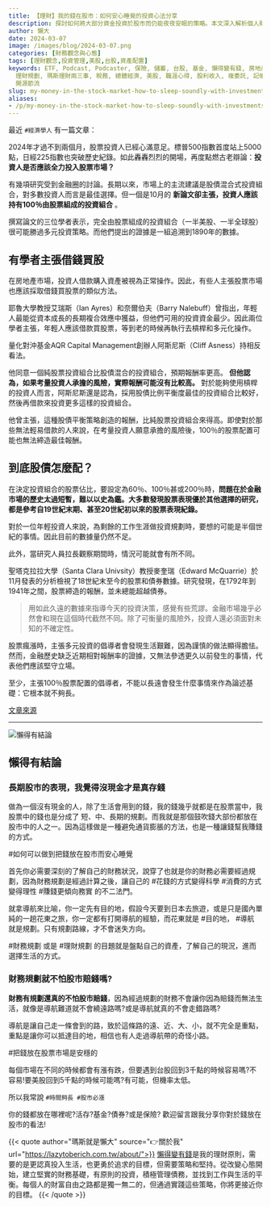 ```yaml
---
title: 【理財】我的錢在股市：如何安心睡覺的投資心法分享
description: 探討如何將大部分資金投資於股市而仍能夜夜安眠的策略。本文深入解析個人財務規劃的重要性，分享如何科學化消費、理性賺錢，並實踐務實的投資方法。從長期投資的角度出發，探討時間對於股市投資的影響，並提供如何透過財務規劃面對股市波動的心態和策略。無論是活存、基金、債券還是保險，本文將引導讀者思考最適合自己的投資方式。
author: 懶大
date: 2024-03-07
image: /images/blog/2024-03-07.png
categories: [財務觀念與心態]
tags: [理財觀念,投資管理,美股,台股,資產配置]
keywords: ETF, Podcast, Podcaster, 保險, 儲蓄, 台股, 基金, 懶得變有錢, 房地產, 投資, 投資理財, 支出, 收入, 理財,
  理財規劃, 瑪斯理財兩三事, 稅務, 總體經濟, 美股, 職涯心得, 股利收入, 複委託, 記帳, 讀書心得, 財務規劃, 財商, 貸款, 資產配置, 退休規劃,
  開源節流
slug: my-money-in-the-stock-market-how-to-sleep-soundly-with-investments
aliases:
- /p/my-money-in-the-stock-market-how-to-sleep-soundly-with-investments/
---
```

最近 `#經濟學人` 有一篇文章：

2024年才過不到兩個月，股票投資人已經心滿意足。標普500指數首度站上5000點，日經225指數也突破歷史紀錄。如此轟轟烈烈的開場，再度點燃古老辯論：**投資人是否應該全力投入股票市場？**

有幾項研究受到金融圈的討論。長期以來，市場上的主流建議是股債混合式投資組合，對多數投資人而言是最佳選擇。但一個是10月的 **新論文卻主張，投資人應該持有100％由股票組成的投資組合** 。

撰寫論文的三位學者表示，完全由股票組成的投資組合（一半美股、一半全球股）很可能勝過多元投資策略。而他們提出的證據是一組追溯到1890年的數據。

## 有學者主張借錢買股

在房地產市場，投資人借款購入資產被視為正常操作。因此，有些人主張股票市場也應該採取借錢買股票的類似方法。

耶魯大學教授艾瑞斯（Ian Ayres）和奈爾伯夫（Barry Nalebuff）曾指出，年輕人最能從資本成長的長期複合效應中獲益，但他們可用的投資資金最少。因此兩位學者主張，年輕人應該借款買股票，等到老的時候再執行去槓桿和多元化操作。

量化對沖基金AQR Capital Management創辦人阿斯尼斯（Cliff Asness）持相反看法。

他同意一個純股票投資組合比股債混合的投資組合，預期報酬率更高。 **但他認為，如果考量投資人承擔的風險，實際報酬可能沒有比較高。** 對於能夠使用槓桿的投資人而言，阿斯尼斯還是認為，採用股債比例平衡度最佳的投資組合比較好，然後再借款來投資更多這樣的投資組合。

他曾主張，這種股債平衡策略創造的報酬，比純股票投資組合來得高。即使對於那些無法輕易借款的人來說，在考量投資人願意承擔的風險後，100％的股票配置可能也無法締造最佳報酬。

## 到底股債怎麼配？

在決定投資組合的股票佔比，要設定為60％、100％甚或200％時，**問題在於金融市場的歷史太過短暫，難以以史為鑑。大多數發現股票表現優於其他選擇的研究，都是參考自19世紀末期、甚至20世紀初以來的股票表現紀錄。**

對於一位年輕投資人來說，為剩餘的工作生涯做投資規劃時，要想的可能是半個世紀的事情。因此目前的數據量仍然不足。

此外，當研究人員拉長觀察期間時，情況可能就會有所不同。

聖塔克拉拉大學（Santa Clara Univsity）教授麥奎瑞（Edward McQuarrie）於11月發表的分析檢視了18世紀末至今的股票和債券數據。研究發現，在1792年到1941年之間，股票締造的報酬，並未總能超越債券。

> 用如此久遠的數據來指導今天的投資決策，感覺有些荒謬。金融市場幾乎必然會和現在這個時代截然不同。除了可衡量的風險外，投資人還必須面對未知的不確定性。
> 

股票瘋漲時，主張多元投資的倡導者會發現生活艱難，因為謹慎的做法顯得膽怯。然而，金融歷史缺乏近期相對報酬率的證據，又無法參透更久以前發生的事情，代表他們應該堅守立場。

至少，主張100％股票配置的倡導者，不能以長遠會發生什麼事情來作為論述基礎：它根本就不夠長。

[文章來源](https://www.cw.com.tw/article/5129450)

---

![懶得有結論](/images/blog/lazytobeconclude.svg)
## 懶得有結論

### 長期股市的表現，我覺得沒現金才是真存錢

做為一個沒有現金的人，除了生活會用到的錢，我的錢幾乎就都是在股票當中，我股票中的錢也是分成了 短、中、長期的規劃。而我就是那個鼓吹錢大部份都放在股市中的人之一。因為這樣做是一種避免通貨膨脹的方法，也是一種讓錢幫我賺錢的方式。

#如何可以做到把錢放在股市而安心睡覺

首先你必需要深刻的了解自己的財務狀況，說穿了也就是你的財務必需要經過規劃，因為財務規劃是經過計算之後，讓自己的 #花錢的方式變得科學 #消費的方式變得理性 #賺錢更傾向務實 的不二法門。

就拿導航來比喻，你一定先有目的地，假設今天要到日本去旅遊，或是只是國內單純的一趟花東之旅，你一定都有打開導航的經驗，而花東就是 #目的地， #導航 就是規劃。只有規劃路線，才不會迷失方向。

#財務規劃 或是 #理財規劃 的目題就是盤點自己的資產，了解自己的現況，進而選擇生活的方式。

### 財務規劃就不怕股市賠錢嗎?

**財務有規劃還真的不怕股市賠錢**，因為經過規劃的財務不會讓你因為賠錢而無法生活，就像是導航難道就不會繞遠路嗎?或是導航就真的不會走錯路嗎?

導航是讓自己走一條會到的路，致於這條路的遠、近、大、小，就不完全是重點，重點是讓你可以抵達目的地，相信也有人走過導航帶的奇怪小路。

#把錢放在股票市場是安穩的

每個市場在不同的時候都會有漲有跌，但要遇到台股回到3千點的時候容易嗎?不容易!要美股回到5千點的時候可能嗎?有可能，但機率太低。

所以我常說 `#時間夠長 #股市必漲`

你的錢都放在哪裡呢?活存?基金?債券?或是保險? 歡迎留言跟我分享你對於錢放在股市的看法!


{{< quote author="瑪斯就是懶大" source="👉關於我" url="https://lazytoberich.com.tw/about/">}}
[懶得變有錢](https://lazytoberich.com.tw/p/%E7%90%86%E8%B2%A1%E8%A6%8F%E5%8A%83%E6%87%B6%E5%BE%97%E8%AE%8A%E6%9C%89%E9%8C%A2%E4%B8%AD%E6%96%87%E7%9A%84%E5%A5%A7%E5%A6%99%E8%88%87%E7%94%9F%E6%B4%BB%E7%9A%84%E9%81%B8%E6%93%87/)是我的理財原則，需要的是更認真投入生活，也更勇於追求的目標，但需要策略和堅持。從改變心態開始，建立堅實的財務基礎，有原則的投資，積極管理債務，並找到工作與生活的平衡。每個人的財富自由之路都是獨一無二的，但通過實踐這些策略，你將更接近你的目標。
{{< /quote >}}
